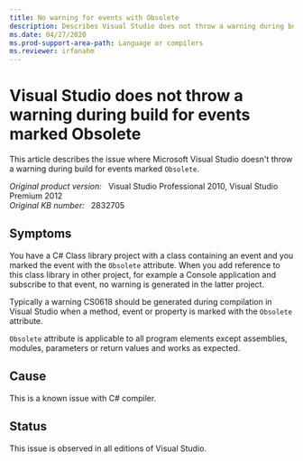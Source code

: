 ```yaml
---
title: No warning for events with Obsolete
description: Describes Visual Studio does not throw a warning during build for events marked Obsolete.
ms.date: 04/27/2020
ms.prod-support-area-path: Language or compilers
ms.reviewer: irfanahm
---
```

# Visual Studio does not throw a warning during build for events marked Obsolete

This article describes the issue where Microsoft Visual Studio doesn't throw a warning during build for events marked `Obsolete`.

_Original product version:_ &nbsp; Visual Studio Professional 2010, Visual Studio Premium 2012  
_Original KB number:_ &nbsp; 2832705

## Symptoms  

You have a C# Class library project with a class containing an event and you marked the event with the `Obsolete` attribute. When you add reference to this class library in other project, for example a Console application and subscribe to that event, no warning is generated in the latter project.

Typically a warning CS0618 should be generated during compilation in Visual Studio when a method, event or property is marked with the `Obsolete` attribute.

`Obsolete` attribute is applicable to all program elements except assemblies, modules, parameters or return values and works as expected.

## Cause  

This is a known issue with C# compiler.

## Status

This issue is observed in all editions of Visual Studio.
